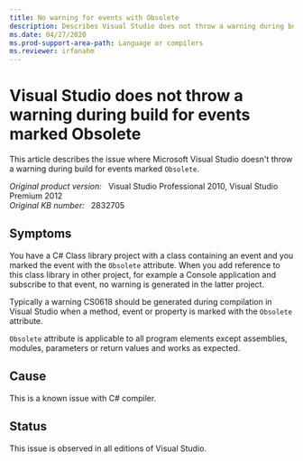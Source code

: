 ```yaml
---
title: No warning for events with Obsolete
description: Describes Visual Studio does not throw a warning during build for events marked Obsolete.
ms.date: 04/27/2020
ms.prod-support-area-path: Language or compilers
ms.reviewer: irfanahm
---
```

# Visual Studio does not throw a warning during build for events marked Obsolete

This article describes the issue where Microsoft Visual Studio doesn't throw a warning during build for events marked `Obsolete`.

_Original product version:_ &nbsp; Visual Studio Professional 2010, Visual Studio Premium 2012  
_Original KB number:_ &nbsp; 2832705

## Symptoms  

You have a C# Class library project with a class containing an event and you marked the event with the `Obsolete` attribute. When you add reference to this class library in other project, for example a Console application and subscribe to that event, no warning is generated in the latter project.

Typically a warning CS0618 should be generated during compilation in Visual Studio when a method, event or property is marked with the `Obsolete` attribute.

`Obsolete` attribute is applicable to all program elements except assemblies, modules, parameters or return values and works as expected.

## Cause  

This is a known issue with C# compiler.

## Status

This issue is observed in all editions of Visual Studio.
